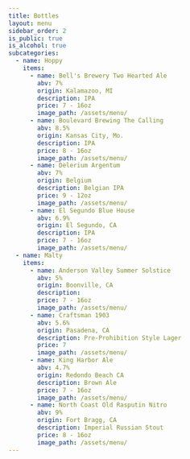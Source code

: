 ```yaml
---
title: Bottles
layout: menu
sidebar_order: 2
is_public: true
is_alcohol: true
subcategories:
  - name: Hoppy
    items:
      - name: Bell's Brewery Two Hearted Ale
        abv: 7%
        origin: Kalamazoo, MI
        description: IPA
        price: 7 - 16oz
        image_path: /assets/menu/
      - name: Boulevard Brewing The Calling
        abv: 8.5%
        origin: Kansas City, Mo.
        description: IPA
        price: 8 - 16oz
        image_path: /assets/menu/
      - name: Delerium Argentum
        abv: 7%
        origin: Belgium
        description: Belgian IPA
        price: 9 - 12oz
        image_path: /assets/menu/
      - name: El Segundo Blue House
        abv: 6.9%
        origin: El Segundo, CA
        description: IPA
        price: 7 - 16oz
        image_path: /assets/menu/
  - name: Malty
    items:
      - name: Anderson Valley Summer Solstice
        abv: 5%
        origin: Boonville, CA
        description:
        price: 7 - 16oz
        image_path: /assets/menu/
      - name: Craftsman 1903
        abv: 5.6%
        origin: Pasadena, CA
        description: Pre-Prohibition Style Lager
        price: 7
        image_path: /assets/menu/
      - name: King Harbor Ale
        abv: 4.7%
        origin: Redondo Beach CA
        description: Brown Ale
        price: 7 - 16oz
        image_path: /assets/menu/
      - name: North Coast Old Rasputin Nitro
        abv: 9%
        origin: Fort Bragg, CA
        description: Imperial Russian Stout
        price: 8 - 16oz
        image_path: /assets/menu/
---
```

